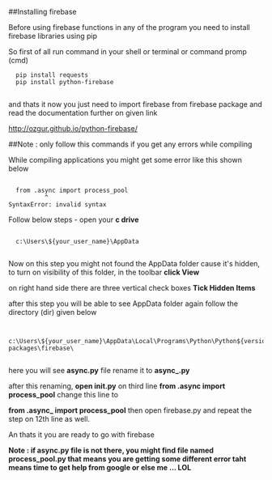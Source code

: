 ##Installing firebase

Before using firebase functions in any of the program you need to install firebase libraries using pip

So first of all run command in your shell or terminal or command promp (cmd)

```
  pip install requests
  pip install python-firebase
  
```

and thats it now you just need to import firebase from firebase package and read the documentation further on given link

http://ozgur.github.io/python-firebase/

##Note : only follow this commands if you get any errors while compiling

While compiling applications you might get some error like this shown below

```
  
  from .async import process_pool
          ^
SyntaxError: invalid syntax

```

Follow below steps - open your **c drive** 

```

  c:\Users\${your_user_name}\AppData
  
```

Now on this step you might not found the AppData folder cause it's hidden,
to turn on visibility of this folder, in the toolbar **click View**

on right hand side there are three vertical check boxes **Tick Hidden Items**

after this step you will be able to see AppData folder
 again follow the directory (dir) given below
 
```

  c:\Users\${your_user_name}\AppData\Local\Programs\Python\Python${version}\Lib\site-packages\firebase\
   
```

here you will see **async.py** file rename it to **async_.py**

after this renaming, **open __init__.py**  on third line **from .async import process_pool** change this line to

**from .async_ import process_pool** then open firebase.py and repeat the step on 12th line as well.

An thats it you are ready to go with firebase

**Note : if async.py file is not there, you might find file named process_pool.py that means you are getting some different error 
taht means time to get help from google or else me ... LOL**
